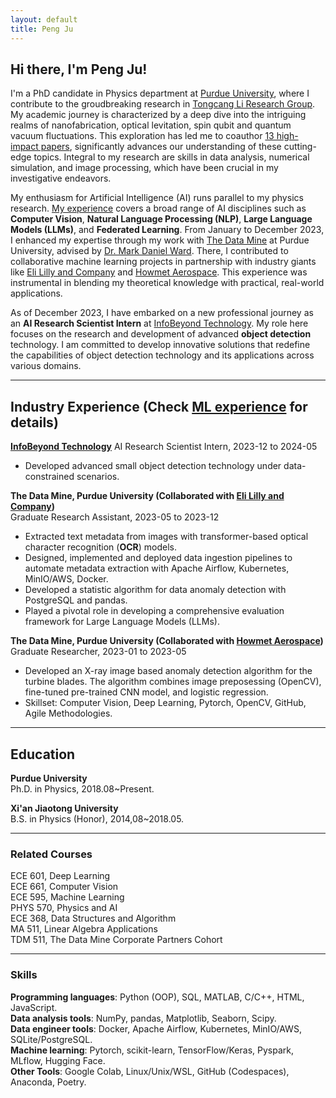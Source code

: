```yaml
---
layout: default
title: Peng Ju
---
```

## Hi there, I'm Peng Ju!

I'm a PhD candidate in Physics department at [Purdue University](https://www.purdue.edu/), where I contribute to the groudbreaking research in [Tongcang Li Research Group](https://sites.google.com/site/litongcang). My academic journey is characterized by a deep dive into the intriguing realms of nanofabrication, optical levitation, spin qubit and quantum vacuum fluctuations. This exploration has led me to coauthor [13 high-impact papers](https://peng-ju.github.io/publications/), significantly advances our understanding of these cutting-edge topics. Integral to my research are skills in data analysis, numerical simulation, and image processing, which have been crucial in my investigative endeavors.

My enthusiasm for Artificial Intelligence (AI) runs parallel to my physics research. [My experience](https://peng-ju.github.io/ML/) covers a broad range of AI disciplines such as **Computer Vision**, **Natural Language Processing (NLP)**, **Large Language Models (LLMs)**, and **Federated Learning**. From January to December 2023, I enhanced my expertise through my work with [The Data Mine](https://datamine.purdue.edu/) at Purdue University, advised by [Dr. Mark Daniel Ward](https://the-examples-book.com/personal/mdw/cv). There, I contributed to collaborative machine learning projects in partnership with industry giants like [Eli Lilly and Company](https://www.lilly.com/) and [Howmet Aerospace](https://www.howmet.com/). This experience was instrumental in blending my theoretical knowledge with practical, real-world applications. 

As of December 2023, I have embarked on a new professional journey as an **AI Research Scientist Intern** at [InfoBeyond Technology](https://infobeyondtech.com/). My role here focuses on the research and development of advanced **object detection** technology. I am committed to develop innovative solutions that redefine the capabilities of object detection technology and its applications across various domains.

---
## Industry Experience (Check [ML experience](https://peng-ju.github.io/ML/) for details)  

**[InfoBeyond Technology](https://infobeyondtech.com/)**
AI Research Scientist Intern, 2023-12 to 2024-05

- Developed advanced small object detection technology under data-constrained scenarios.

**The Data Mine, Purdue University (Collaborated with [Eli Lilly and Company](https://www.lilly.com/))**   
Graduate Research Assistant, 2023-05 to 2023-12

- Extracted text metadata from images with transformer-based optical character recognition (**OCR**) models. 
- Designed, implemented and deployed data ingestion pipelines to automate metadata extraction with Apache Airflow, Kubernetes, MinIO/AWS, Docker. 
- Developed a statistic algorithm for data anomaly detection with PostgreSQL and pandas.
- Played a pivotal role in developing a comprehensive evaluation framework for Large Language Models (LLMs).

**The Data Mine, Purdue University (Collaborated with [Howmet Aerospace](https://www.howmet.com/))**  
Graduate Researcher, 2023-01 to 2023-05  

- Developed an X-ray image based anomaly detection algorithm for the turbine blades. The algorithm combines image preposessing (OpenCV), fine-tuned pre-trained CNN model, and logistic regression.
- Skillset: Computer Vision, Deep Learning, Pytorch, OpenCV, GitHub, Agile Methodologies. 

---
## Education
**Purdue University**           
Ph.D. in Physics, 2018.08~Present.          

**Xi'an Jiaotong University**   
B.S. in Physics (Honor), 2014,08~2018.05.  

---
### Related Courses
ECE 601, Deep Learning   
ECE 661, Computer Vision  
ECE 595, Machine Learning    
PHYS 570, Physics and AI  
ECE 368, Data Structures and Algorithm  
MA 511, Linear Algebra Applications  
TDM 511, The Data Mine Corporate Partners Cohort  

---
### Skills
**Programming languages**: Python (OOP), SQL, MATLAB, C/C++, HTML, JavaScript.   
**Data analysis tools**: NumPy, pandas, Matplotlib, Seaborn, Scipy.  
**Data engineer tools**: Docker, Apache Airflow, Kubernetes, MinIO/AWS, SQLite/PostgreSQL.  
**Machine learning**: Pytorch, scikit-learn, TensorFlow/Keras, Pyspark, MLflow, Hugging Face.    
**Other Tools**: Google Colab, Linux/Unix/WSL, GitHub (Codespaces), Anaconda, Poetry.   




